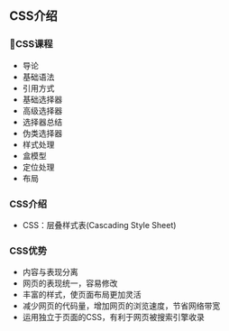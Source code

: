 ## CSS介绍

### CSS课程
* 导论
* 基础语法
* 引用方式
* 基础选择器
* 高级选择器
* 选择器总结
* 伪类选择器
* 样式处理
* 盒模型
* 定位处理
* 布局


### CSS介绍
- CSS：层叠样式表(Cascading Style Sheet)

### CSS优势
- 内容与表现分离
- 网页的表现统一，容易修改
- 丰富的样式，使页面布局更加灵活
- 减少网页的代码量，增加网页的浏览速度，节省网络带宽
- 运用独立于页面的CSS，有利于网页被搜索引擎收录
